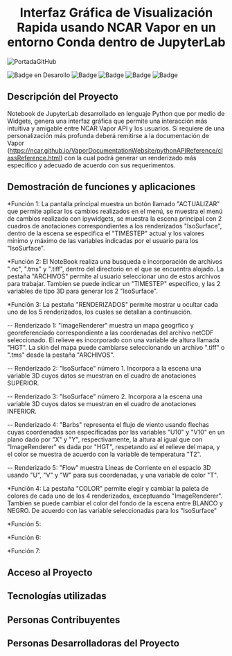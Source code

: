<h1 align="center"> Interfaz Gráfica de Visualización Rapida usando NCAR Vapor en un entorno Conda dentro de JupyterLab </h1>

![PortadaGitHub](https://github.com/AntonioOlay/Interfaz-Gr-fica-de-Visualizaci-n-Rapida-usando-NCAR-Vapor-en-JupyterLab/assets/138058637/516e59ad-6704-4a67-8f8a-b647aec67bbe)


![Badge en Desarollo](https://img.shields.io/badge/Estado-EN%20DESARROLLO-green) 
![Badge](https://img.shields.io/badge/JupyterLab-3.6.2-orange)
![Badge](https://img.shields.io/badge/NCAR%20Vapor-3.8.2-light_green?labelColor=violet&color=blue)
![Badge](https://img.shields.io/badge/ipywidgets-4.0.1-orange?logoColor=orange&labelColor=orange&color=orange)
![Badge](https://img.shields.io/badge/mambaforge-22.11.1-bluish_green)

## Descripción del Proyecto
Notebook de JupyterLab desarrollado en lenguaje Python que por medio de Widgets, genera una interfaz gráfica que permite una interacción más intuitiva y amigable entre NCAR Vapor API y los usuarios. Sí requiere de una personalización más profunda deberá remitirse a la documentación de Vapor (https://ncar.github.io/VaporDocumentationWebsite/pythonAPIReference/classReference.html) con la cual podrá generar un renderizado más especifico y adecuado de acuerdo con sus requerimentos.

## Demostración de funciones y aplicaciones
*Función 1: La pantalla principal muestra un botón llamado "ACTUALIZAR" que permite aplicar los cambios realizados en el menú, se muestra el menú de cambios realizado con ipywidgets, se muestra la escena principal con 2 cuadros de anotaciones correspondientes a los renderizados "IsoSurface", dentro de la escena se especifica el "TIMESTEP" actual y los valores mínimo y máximo de las variables indicadas por el usuario para los "IsoSurface".

*Función 2: El NoteBook realiza una busqueda e incorporación de archivos ".nc", ".tms" y ".tiff", dentro del directorio en el que se encuentra alojado. La pestaña "ARCHIVOS" permite al usuario seleccionar uno de estos archivos para trabajar. Tambien se puede indicar un "TIMESTEP" especifico, y las 2 variables de tipo 3D para generar los 2 "IsoSurface".

*Función 3: La pestaña "RENDERIZADOS" permite mostrar u ocultar cada uno de los 5 renderizados, los cuales se detallan a continuación.

-- Renderizado 1: "ImageRenderer" muestra un mapa geogrfico y georeferenciado correspondiente a las coordenadas del archivo netCDF seleccionado. El relieve es incorporado con una variable de altura llamada "HGT". La skin del mapa puede cambiarse seleccionando un archivo ".tiff" o ".tms" desde la pestaña "ARCHIVOS".

-- Renderizado 2: "IsoSurface" número 1. Incorpora a la escena una variable 3D cuyos datos se muestran en el cuadro de anotaciones SUPERIOR.  

-- Renderizado 3: "IsoSurface" número 2. Incorpora a la escena una variable 3D cuyos datos se muestran en el cuadro de anotaciones INFERIOR.  

-- Renderizado 4: "Barbs" representa el flujo de viento usando flechas cuyas coordenadas son especificadas por las variables "U10" y "V10" en un plano dado por "X" y "Y", respectivamente, la altura al igual que con "ImageRenderer" es dada por "HGT", respetando así el relieve del mapa, y el color se muestra de acuerdo con la variable de temperatura "T2".

-- Renderizado 5: "Flow" muestra Líneas de Corriente en el espacio 3D usando "U", "V" y "W" para sus coordenadas, y una variable de color "T". 

*Función 4: La pestaña "COLOR" permite elegir y cambiar la paleta de colores de cada uno de los 4 renderizados, exceptuando "ImageRenderer". Tambien se puede cambiar el color del fondo de la escena entre BLANCO y NEGRO. 
De acuerdo con las variable seleccionadas para los "IsoSurface"

*Función 5:

*Función 6:

*Función 7:



## Acceso al Proyecto
## Tecnologías utilizadas
## Personas Contribuyentes
## Personas Desarrolladoras del Proyecto
